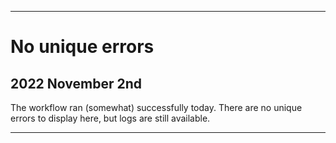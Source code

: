 
***

# No unique errors

## 2022 November 2nd

The workflow ran (somewhat) successfully today. There are no unique errors to display here, but logs are still available.

***
